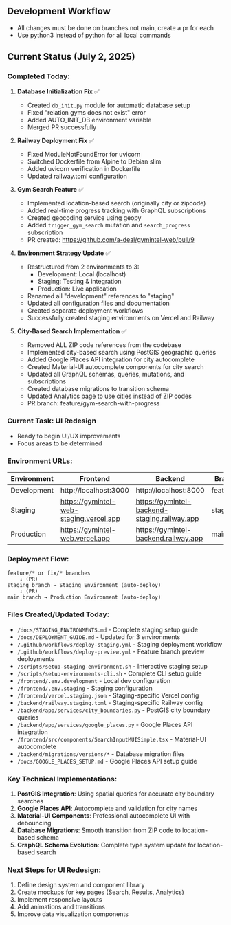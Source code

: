 ## Development Workflow
- All changes must be done on branches not main, create a pr for each
- Use python3 instead of python for all local commands

## Current Status (July 2, 2025)

### Completed Today:
1. **Database Initialization Fix** ✅
   - Created `db_init.py` module for automatic database setup
   - Fixed "relation gyms does not exist" error
   - Added AUTO_INIT_DB environment variable
   - Merged PR successfully

2. **Railway Deployment Fix** ✅
   - Fixed ModuleNotFoundError for uvicorn
   - Switched Dockerfile from Alpine to Debian slim
   - Added uvicorn verification in Dockerfile
   - Updated railway.toml configuration

3. **Gym Search Feature** ✅
   - Implemented location-based search (originally city or zipcode)
   - Added real-time progress tracking with GraphQL subscriptions
   - Created geocoding service using geopy
   - Added `trigger_gym_search` mutation and `search_progress` subscription
   - PR created: https://github.com/a-deal/gymintel-web/pull/9

4. **Environment Strategy Update** ✅
   - Restructured from 2 environments to 3:
     - Development: Local (localhost)
     - Staging: Testing & integration
     - Production: Live application
   - Renamed all "development" references to "staging"
   - Updated all configuration files and documentation
   - Created separate deployment workflows
   - Successfully created staging environments on Vercel and Railway

5. **City-Based Search Implementation** ✅
   - Removed ALL ZIP code references from the codebase
   - Implemented city-based search using PostGIS geographic queries
   - Added Google Places API integration for city autocomplete
   - Created Material-UI autocomplete components for city search
   - Updated all GraphQL schemas, queries, mutations, and subscriptions
   - Created database migrations to transition schema
   - Updated Analytics page to use cities instead of ZIP codes
   - PR branch: feature/gym-search-with-progress

### Current Task: UI Redesign
- Ready to begin UI/UX improvements
- Focus areas to be determined

### Environment URLs:
| Environment | Frontend | Backend | Branch |
|------------|----------|---------|--------|
| Development | http://localhost:3000 | http://localhost:8000 | feature/* |
| Staging | https://gymintel-web-staging.vercel.app | https://gymintel-backend-staging.railway.app | staging |
| Production | https://gymintel-web.vercel.app | https://gymintel-backend.railway.app | main |

### Deployment Flow:
```mermaid
feature/* or fix/* branches
    ↓ (PR)
staging branch → Staging Environment (auto-deploy)
    ↓ (PR)
main branch → Production Environment (auto-deploy)
```

### Files Created/Updated Today:
- `/docs/STAGING_ENVIRONMENTS.md` - Complete staging setup guide
- `/docs/DEPLOYMENT_GUIDE.md` - Updated for 3 environments
- `/.github/workflows/deploy-staging.yml` - Staging deployment workflow
- `/.github/workflows/deploy-preview.yml` - Feature branch preview deployments
- `/scripts/setup-staging-environment.sh` - Interactive staging setup
- `/scripts/setup-environments-cli.sh` - Complete CLI setup guide
- `/frontend/.env.development` - Local dev configuration
- `/frontend/.env.staging` - Staging configuration
- `/frontend/vercel.staging.json` - Staging-specific Vercel config
- `/backend/railway.staging.toml` - Staging-specific Railway config
- `/backend/app/services/city_boundaries.py` - PostGIS city boundary queries
- `/backend/app/services/google_places.py` - Google Places API integration
- `/frontend/src/components/SearchInputMUISimple.tsx` - Material-UI autocomplete
- `/backend/migrations/versions/*` - Database migration files
- `/docs/GOOGLE_PLACES_SETUP.md` - Google Places API setup guide

### Key Technical Implementations:
1. **PostGIS Integration**: Using spatial queries for accurate city boundary searches
2. **Google Places API**: Autocomplete and validation for city names
3. **Material-UI Components**: Professional autocomplete UI with debouncing
4. **Database Migrations**: Smooth transition from ZIP code to location-based schema
5. **GraphQL Schema Evolution**: Complete type system update for location-based search

### Next Steps for UI Redesign:
1. Define design system and component library
2. Create mockups for key pages (Search, Results, Analytics)
3. Implement responsive layouts
4. Add animations and transitions
5. Improve data visualization components
